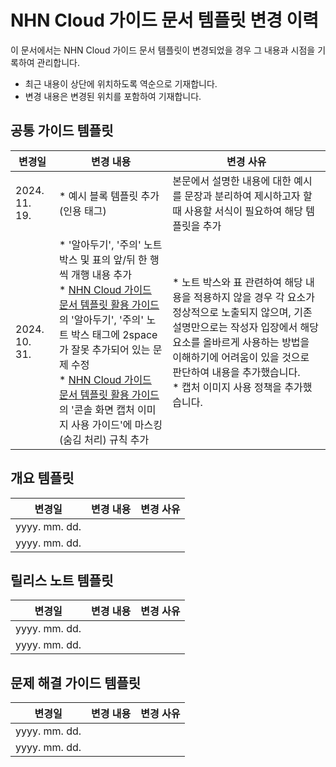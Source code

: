 # NHN Cloud 가이드 문서 템플릿 변경 이력

이 문서에서는 NHN Cloud 가이드 문서 템플릿이 변경되었을 경우 그 내용과 시점을 기록하여 관리합니다.
* 최근 내용이 상단에 위치하도록 역순으로 기재합니다.
* 변경 내용은 변경된 위치를 포함하여 기재합니다.

## 공통 가이드 템플릿

| 변경일 | 변경 내용 | 변경 사유 |
| --- | --- | --- |
| 2024. 11. 19. | * 예시 블록 템플릿 추가(인용 태그) | 본문에서 설명한 내용에 대한 예시를 문장과 분리하여 제시하고자 할 때 사용할 서식이 필요하여 해당 템플릿을 추가 |
| 2024. 10. 31. | * '알아두기', '주의' 노트 박스 및 표의 앞/뒤 한 행씩 개행 내용 추가<br>* [NHN Cloud 가이드 문서 템플릿 활용 가이드](https://nhnent.dooray.com/share/pages/zzvZY-57RG6imxkuc_-blA)의 '알아두기', '주의' 노트 박스 태그에 2space가 잘못 추가되어 있는 문제 수정<br>* [NHN Cloud 가이드 문서 템플릿 활용 가이드](https://nhnent.dooray.com/share/pages/zzvZY-57RG6imxkuc_-blA)의 '콘솔 화면 캡처 이미지 사용 가이드'에 마스킹(숨김 처리) 규칙 추가 | * 노트 박스와 표 관련하여 해당 내용을 적용하지 않을 경우 각 요소가 정상적으로 노출되지 않으며, 기존 설명만으로는 작성자 입장에서 해당 요소를 올바르게 사용하는 방법을 이해하기에 어려움이 있을 것으로 판단하여 내용을 추가했습니다.<br>* 캡처 이미지 사용 정책을 추가했습니다. |


## 개요 템플릿

| 변경일 | 변경 내용 | 변경 사유 |
| --- | --- | --- |
| yyyy. mm. dd. | | |
| yyyy. mm. dd. | | |

## 릴리스 노트 템플릿

| 변경일 | 변경 내용 | 변경 사유 |
| --- | --- | --- |
| yyyy. mm. dd. | | |
| yyyy. mm. dd. | | |

## 문제 해결 가이드 템플릿

| 변경일 | 변경 내용 | 변경 사유 |
| --- | --- | --- |
| yyyy. mm. dd. | | |
| yyyy. mm. dd. | | |
